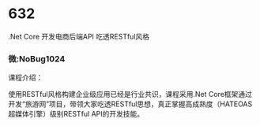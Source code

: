 # 632
.Net Core 开发电商后端API 吃透RESTful风格
### 微:NoBug1024 


课程介绍：

使用RESTful风格构建企业级应用已经是行业共识，课程采用.Net Core框架通过开发“旅游网”项目，带领大家吃透RESTful思想，真正掌握高成熟度（HATEOAS超媒体引擎）级别RESTful API的开发技能。
